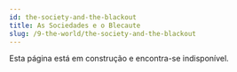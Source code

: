 ```yaml
---
id: the-society-and-the-blackout
title: As Sociedades e o Blecaute
slug: /9-the-world/the-society-and-the-blackout
---
```


Esta página está em construção e encontra-se indisponível.
